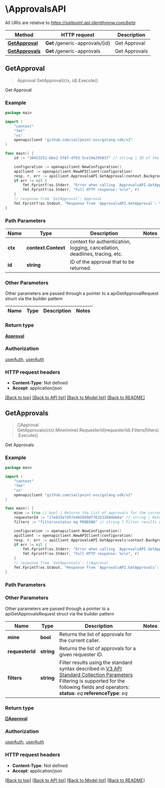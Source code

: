 # \ApprovalsAPI

All URIs are relative to *https://sailpoint.api.identitynow.com/beta*

Method | HTTP request | Description
------------- | ------------- | -------------
[**GetApproval**](ApprovalsAPI.md#GetApproval) | **Get** /generic-approvals/{id} | Get Approval
[**GetApprovals**](ApprovalsAPI.md#GetApprovals) | **Get** /generic-approvals | Get Approvals



## GetApproval

> Approval GetApproval(ctx, id).Execute()

Get Approval



### Example

```go
package main

import (
	"context"
	"fmt"
	"os"
	openapiclient "github.com/sailpoint-oss/golang-sdk/v2"
)

func main() {
	id := "38453251-6be2-5f8f-df93-5ce19e295837" // string | ID of the approval that to be returned.

	configuration := openapiclient.NewConfiguration()
	apiClient := openapiclient.NewAPIClient(configuration)
	resp, r, err := apiClient.ApprovalsAPI.GetApproval(context.Background(), id).Execute()
	if err != nil {
		fmt.Fprintf(os.Stderr, "Error when calling `ApprovalsAPI.GetApproval``: %v\n", err)
		fmt.Fprintf(os.Stderr, "Full HTTP response: %v\n", r)
	}
	// response from `GetApproval`: Approval
	fmt.Fprintf(os.Stdout, "Response from `ApprovalsAPI.GetApproval`: %v\n", resp)
}
```

### Path Parameters


Name | Type | Description  | Notes
------------- | ------------- | ------------- | -------------
**ctx** | **context.Context** | context for authentication, logging, cancellation, deadlines, tracing, etc.
**id** | **string** | ID of the approval that to be returned. | 

### Other Parameters

Other parameters are passed through a pointer to a apiGetApprovalRequest struct via the builder pattern


Name | Type | Description  | Notes
------------- | ------------- | ------------- | -------------


### Return type

[**Approval**](Approval.md)

### Authorization

[userAuth](../README.md#userAuth), [userAuth](../README.md#userAuth)

### HTTP request headers

- **Content-Type**: Not defined
- **Accept**: application/json

[[Back to top]](#) [[Back to API list]](../README.md#documentation-for-api-endpoints)
[[Back to Model list]](../README.md#documentation-for-models)
[[Back to README]](../README.md)


## GetApprovals

> []Approval GetApprovals(ctx).Mine(mine).RequesterId(requesterId).Filters(filters).Execute()

Get Approvals



### Example

```go
package main

import (
	"context"
	"fmt"
	"os"
	openapiclient "github.com/sailpoint-oss/golang-sdk/v2"
)

func main() {
	mine := true // bool | Returns the list of approvals for the current caller. (optional)
	requesterId := "17e633e7d57e481569df76323169deb6a" // string | Returns the list of approvals for a given requester ID. (optional)
	filters := "filters=status eq PENDING" // string | Filter results using the standard syntax described in [V3 API Standard Collection Parameters](https://developer.sailpoint.com/idn/api/standard-collection-parameters#filtering-results)  Filtering is supported for the following fields and operators:  **status**: *eq*  **referenceType**: *eq* (optional)

	configuration := openapiclient.NewConfiguration()
	apiClient := openapiclient.NewAPIClient(configuration)
	resp, r, err := apiClient.ApprovalsAPI.GetApprovals(context.Background()).Mine(mine).RequesterId(requesterId).Filters(filters).Execute()
	if err != nil {
		fmt.Fprintf(os.Stderr, "Error when calling `ApprovalsAPI.GetApprovals``: %v\n", err)
		fmt.Fprintf(os.Stderr, "Full HTTP response: %v\n", r)
	}
	// response from `GetApprovals`: []Approval
	fmt.Fprintf(os.Stdout, "Response from `ApprovalsAPI.GetApprovals`: %v\n", resp)
}
```

### Path Parameters



### Other Parameters

Other parameters are passed through a pointer to a apiGetApprovalsRequest struct via the builder pattern


Name | Type | Description  | Notes
------------- | ------------- | ------------- | -------------
 **mine** | **bool** | Returns the list of approvals for the current caller. | 
 **requesterId** | **string** | Returns the list of approvals for a given requester ID. | 
 **filters** | **string** | Filter results using the standard syntax described in [V3 API Standard Collection Parameters](https://developer.sailpoint.com/idn/api/standard-collection-parameters#filtering-results)  Filtering is supported for the following fields and operators:  **status**: *eq*  **referenceType**: *eq* | 

### Return type

[**[]Approval**](Approval.md)

### Authorization

[userAuth](../README.md#userAuth), [userAuth](../README.md#userAuth)

### HTTP request headers

- **Content-Type**: Not defined
- **Accept**: application/json

[[Back to top]](#) [[Back to API list]](../README.md#documentation-for-api-endpoints)
[[Back to Model list]](../README.md#documentation-for-models)
[[Back to README]](../README.md)

